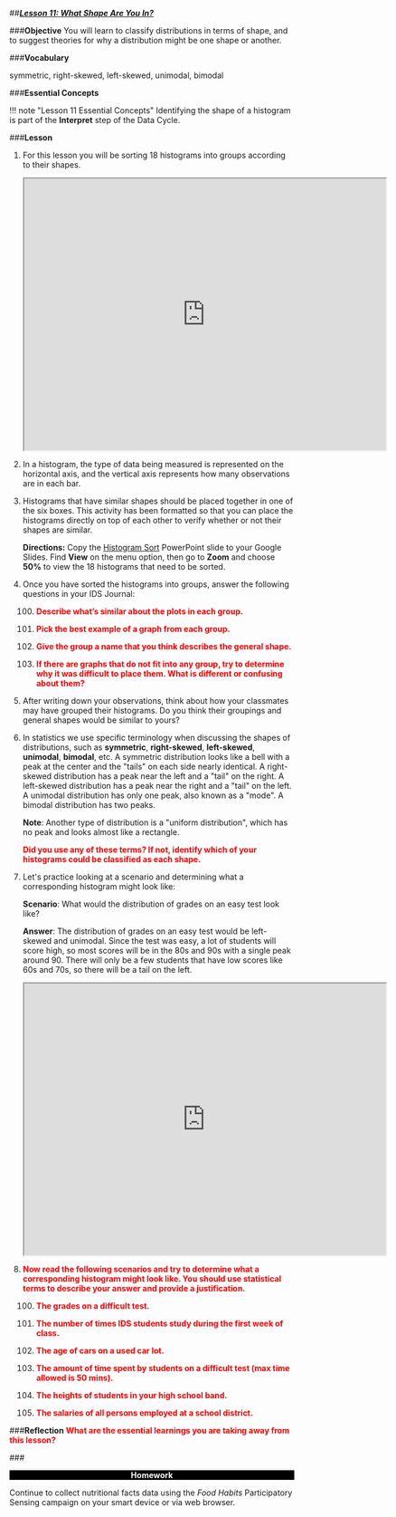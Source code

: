 ##***<u>Lesson 11: What Shape Are You In?</u>***
 
###**Objective**
You will learn to classify distributions in terms of shape, and to suggest theories for why a
distribution might be one shape or another.

###**Vocabulary**

symmetric, right-skewed, left-skewed, unimodal, bimodal

###**Essential Concepts**

!!! note "Lesson 11 Essential Concepts"
    Identifying the shape of a histogram is part of the **Interpret** step of the Data Cycle.

###**Lesson**

1. For this lesson you will be sorting 18 histograms into groups according to their shapes.


    <iframe src="https://drive.google.com/file/d/1Fi124gbqbsOv60b64RJF8z-sudNRKOoI/preview" width="640" height="480"></iframe>


2. In a histogram, the type of data being measured is represented on the horizontal axis, and the
vertical axis represents how many observations are in each bar.

3. Histograms that have similar shapes should be placed together in one of the six boxes. This activity has been formatted so that you can place the histograms directly on top of each other to verify whether or not their shapes are similar.


    **Directions:** Copy the [Histogram Sort](https://docs.google.com/presentation/d/13zV2aIMvO7HMZQ3hhFsqGba2r6P0qhua5ult62q2P6E/copy?usp=sharing) PowerPoint slide to your Google Slides. Find **View** on the menu option, then go to **Zoom** and choose **50%** to view the 18 histograms that need to be sorted. 


4. Once you have sorted the histograms into groups, answer the following questions in your IDS Journal:

    100. <strong style="color: red;"> Describe what’s similar about the plots in each group.</strong>

    100. <strong style="color: red;"> Pick the best example of a graph from each group. </strong>

    100. <strong style="color: red;"> Give the group a name that you think describes the general shape. </strong>

    100. <strong style="color: red;"> If there are graphs that do not fit into any group, try to determine why it was difficult to place them. What is different or confusing about them?</strong>

5. After writing down your observations, think about how your classmates may have grouped their histograms. Do you think their groupings and general shapes would be similar to yours?

6. In statistics we use specific terminology when discussing the shapes of distributions, such as
**symmetric**, **right-skewed**, **left-skewed**, **unimodal**, **bimodal**, etc. A symmetric distribution looks like a bell with a peak at the center and the "tails" on each side nearly identical. A right-skewed distribution has a peak near the left and a "tail" on the right. A left-skewed distribution has a peak near the right and a "tail" on the left. A unimodal distribution has only one peak, also known as a "mode". A bimodal distribution has two peaks. 

    **Note**: Another type of distribution is a "uniform distribution", which has no peak and looks almost like a rectangle.

    <strong style="color: red;"> Did you use any of these terms? If not, identify which of your histograms could be classified as
    each shape. </strong>

7. Let's practice looking at a scenario and determining what a corresponding histogram might look like:

    **Scenario**: What would the distribution of grades on an easy test look like?
    
    **Answer**: The distribution of grades on an easy test would be left-skewed and unimodal. Since the test was easy, a lot of students will score high, so most scores will be in the 80s and 90s with a single peak around 90. There will only be a few students that have low scores like 60s and 70s, so there will be a tail on the left.


    <iframe src="https://drive.google.com/file/d/11-3NawrSHrV7hxPqx4SbzG18f2XeYFZB/preview" width="640" height="480"></iframe>


8. <strong style="color: red;">Now read the following scenarios and try to determine what a corresponding
histogram might look like. You should use statistical terms to describe your answer and provide a justification.</strong>

    100. <strong style="color: red;">The grades on a difficult test.</strong>

    100. <strong style="color: red;">The number of times IDS students study during the first week of class.</strong>

    100. <strong style="color: red;">The age of cars on a used car lot.</strong>

    100. <strong style="color: red;">The amount of time spent by students on a difficult test (max time allowed is 50 mins).</strong>

    100. <strong style="color: red;">The heights of students in your high school band.</strong>

    100. <strong style="color: red;">The salaries of all persons employed at a school district.</strong>


###**Reflection**
<strong style="color: red;">What are the essential learnings you are taking away from this lesson?</strong> 


###<p style="background: black; color: white; text-align: center;">**Homework**</p>
Continue to collect nutritional facts data using the *Food Habits* Participatory Sensing
campaign on your smart device or via web browser.